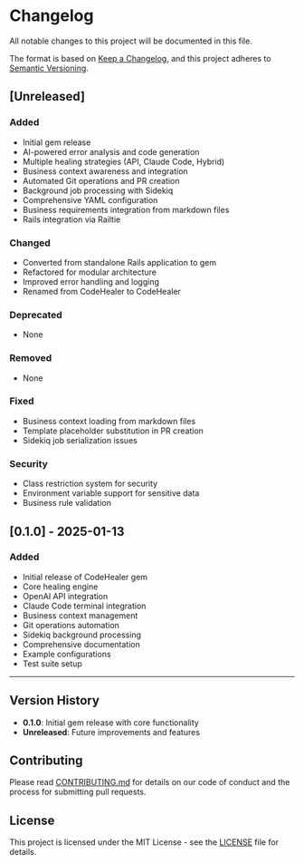 # Changelog

All notable changes to this project will be documented in this file.

The format is based on [Keep a Changelog](https://keepachangelog.com/en/1.0.0/),
and this project adheres to [Semantic Versioning](https://semver.org/spec/v2.0.0.html).

## [Unreleased]

### Added
- Initial gem release
- AI-powered error analysis and code generation
- Multiple healing strategies (API, Claude Code, Hybrid)
- Business context awareness and integration
- Automated Git operations and PR creation
- Background job processing with Sidekiq
- Comprehensive YAML configuration
- Business requirements integration from markdown files
- Rails integration via Railtie

### Changed
- Converted from standalone Rails application to gem
- Refactored for modular architecture
- Improved error handling and logging
- Renamed from CodeHealer to CodeHealer

### Deprecated
- None

### Removed
- None

### Fixed
- Business context loading from markdown files
- Template placeholder substitution in PR creation
- Sidekiq job serialization issues

### Security
- Class restriction system for security
- Environment variable support for sensitive data
- Business rule validation

## [0.1.0] - 2025-01-13

### Added
- Initial release of CodeHealer gem
- Core healing engine
- OpenAI API integration
- Claude Code terminal integration
- Business context management
- Git operations automation
- Sidekiq background processing
- Comprehensive documentation
- Example configurations
- Test suite setup

---

## Version History

- **0.1.0**: Initial gem release with core functionality
- **Unreleased**: Future improvements and features

## Contributing

Please read [CONTRIBUTING.md](CONTRIBUTING.md) for details on our code of conduct and the process for submitting pull requests.

## License

This project is licensed under the MIT License - see the [LICENSE](LICENSE.txt) file for details.
